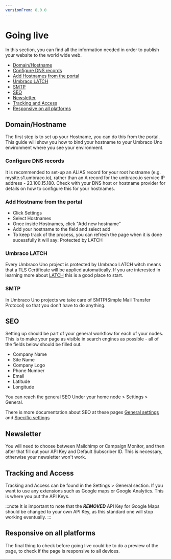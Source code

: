 ```yaml
---
versionFrom: 8.0.0
---
```


# Going live

In this section, you can find all the information needed in order to publish your website to the world wide web.

- [Domain/Hostname](#Domain/Hostname)
- [Configure DNS records](#Configure-DNS-records)
- [Add Hostnames from the portal](#Add-Hostnames-from-the-portal)
- [Umbraco LATCH](#Umbraco-LATCH)
- [SMTP](#SMTP)
- [SEO](#SEO)
- [Newsletter](#Newsletter)
- [Tracking and Access](#Tracking-and-Access)
- [Responsive on all platforms](#Responsive-on-all-platforms)

## Domain/Hostname

The first step is to set up your Hostname, you can do this from the portal.
This guide will show you how to bind your hostname to your Umbraco Uno environment where you see your environment.

### Configure DNS records

It is recommended to set-up an ALIAS record for your root hostname (e.g. mysite.s1.umbraco.io), rather than an A record for the umbraco.io service IP address - 23.100.15.180.
Check with your DNS host or hostname provider for details on how to configure this for your hostnames.

### Add Hostname from the portal

- Click Settings
- Select Hostnames
- Once inside Hostnames, click "Add new hostname"
- Add your hostname to the field and select add
- To keep track of the process, you can refresh the page when it is done sucessfully it will say: Protected by LATCH  

### Umbraco LATCH

Every Umbraco Uno project is protected by Umbraco LATCH witch means that a TLS Certificate will be applied automatically.
If you are interested in learning more about [LATCH](https://umbraco.com/products/umbraco-cloud/umbraco-latch/) this is a good place to start.

### SMTP

In Umbraco Uno projects we take care of SMTP(Simple Mail Transfer Protocol) so that you don't have to do anything.

## SEO

Setting up should be part of your general workflow for each of your nodes.
This is to make your page as visible in search engines as possible - all of the fields below should be filled out.

- Company Name
- Site Name
- Company Logo
- Phone Number
- Email
- Latitude
- Longitude

You can reach the general SEO Under your home node > Settings > General.

There is more documentation about SEO at these pages [General settings](../Uno-pedia/Settings/General-Settings/index.md/#SEO) and [Specific settings ](../Uno-pedia/Settings/Specific-Settings/index.md/#SEO) 

## Newsletter

You will need to choose between Mailchimp or Campaign Monitor, and then after that fill out your API Key and Default Subscriber ID.
This is necessary, otherwise your newsletter won't work.

## Tracking and Access

Tracking and Access can be found in the Settings > General section. If you want to use any extensions such as Google maps or Google Analytics. This is where you put the API Keys.

:::note
It is important to note that the ***REMOVED*** API Key for Google Maps should be changed to your own API Key, as this standard one will stop working eventually.
:::

## Responsive on all platforms

The final thing to check before going live could be to do a preview of the page, to check if the page is responsive to all devices.
